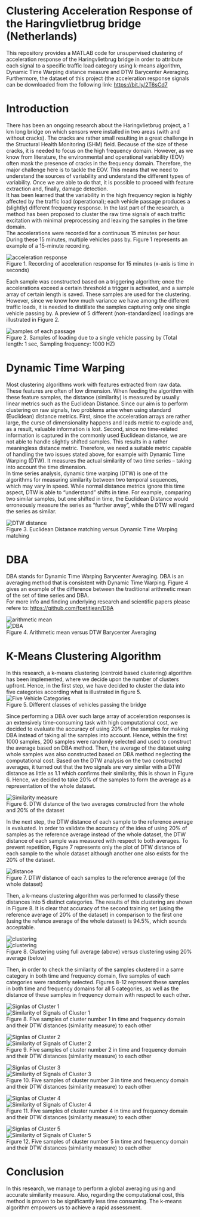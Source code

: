 # Clustering Acceleration Response of the Haringvlietbrug bridge (Netherlands)
This repository provides a MATLAB code for unsupervised clustering of acceleration response of the Haringvlietbrug bridge in order to attribute each signal to a specific traffic load category using k-means algorithm, Dynamic Time Warping distance measure and DTW Barycenter Averaging. Furthermore, the dataset of this project (the acceleration response signals can be downloaded from the following link: https://bit.ly/2T6sCd7

# Introduction
There has been an ongoing  research about the Haringvlietbrug project, a 1 km long bridge on which sensors were installed in two areas (with and without cracks). The cracks are rather small resulting in a great challenge in the Structural Health Monitoring (SHM) field. Because of the size of these cracks, it is needed to focus on the high frequency domain. However, as we know from literature, the environmental and operational variability (EOV) often mask the presence of cracks in the frequency domain. Therefore, the major challenge here is to tackle the EOV. This means that we need to understand the sources of variability and understand the different types of variability. Once we are able to do that, it is possible to proceed with feature extraction and, finally, damage detection. </br>
It has been learned that the variability in the high frequency region is highly affected by the traffic load (operational); each vehicle passage produces a (slightly) different frequency response. In the last part of the research, a method has been proposed to cluster  the raw time signals of each traffic excitation with minimal preprocessing and leaving the samples in the time domain.</br>
The accelerations were recorded for a continuous 15 minutes per hour. During these 15 minutes, multiple vehicles pass by. Figure 1 represents an example of a 15-minute recording.</br>

![acceleration response](https://raw.githubusercontent.com/iamnavid1/Bridge.Accel.Clustering/main/images/accelerationResponse.png)</br>
Figure 1. Recording of acceleration response for 15 minutes (x-axis is time in seconds)</br>

Each sample was constructed based on a triggering algorithm; once the accelerations exceed a certain threshold a trigger is activated, and a sample array of certain length is saved. These samples are used for the clustering. However, since we know how much variance we have among the different traffic loads, it is needed to distillate the samples capturing only one single vehicle passing by. A preview of 5 different (non-standardized) loadings are illustrated in Figure 2. </br>

![samples of each passage](https://raw.githubusercontent.com/iamnavid1/Bridge.Accel.Clustering/main/images/samlpes.png)</br>
Figure 2. Samples of loading due to a single vehicle passing by (Total length: 1 sec, Sampling frequency: 1000 HZ)</br>

# Dynamic Time Warping
Most clustering algorithms work with features extracted from raw data. These features are often of low dimension. When feeding the algorithm with these feature samples, the distance (similarity) is measured by usually linear metrics such as the Euclidean Distance. Since our aim is to perform clustering on raw signals, two problems arise when using standard (Euclidean) distance metrics. First, since the acceleration arrays are rather large, the curse of dimensionality happens and leads metric to explode and, as a result, valuable information is lost. Second, since no time-related information is captured in the commonly used Euclidean distance, we are not able to handle slightly shifted samples. This results in a rather meaningless distance metric. Therefore, we need a suitable metric capable of handling the two issues stated above, for example with Dynamic Time Warping (DTW). It measures the actual similarity of two time series – taking into account the time dimension. </br>
In time series analysis, dynamic time warping (DTW) is one of the algorithms for measuring similarity between two temporal sequences, which may vary in speed. While normal distance metrics ignore this time aspect, DTW is able to “understand” shifts in time. For example, comparing two similar samples, but one shifted in time, the Euclidean Distance would erroneously measure the series as “further away”, while the DTW will regard the series as similar.</br>

![DTW distance](https://raw.githubusercontent.com/iamnavid1/Bridge.Accel.Clustering/main/images/DTW.png)</br>
Figure 3. Euclidean Distance matching versus Dynamic Time Warping matching </br>

# DBA
DBA stands for Dynamic Time Warping Barycenter Averaging. DBA is an averaging method that is consistent with Dynamic Time Warping. Figure 4 gives an example of the difference between the traditional arithmetic mean of the set of time series and DBA. </br>
For more info and finding underlying research and scientific papers please refere to: https://github.com/fpetitjean/DBA </br>

![arithmetic mean](https://raw.githubusercontent.com/fpetitjean/DBA/master/images/arithmetic.png)</br>
![DBA](https://raw.githubusercontent.com/fpetitjean/DBA/master/images/DBA.png)</br>
Figure 4. Arithmetic mean versus DTW Barycenter Averaging </br>

# K-Means Clustering Algorithm
In this research, a k-means clustering (centroid based clustering) algorithm has been implemented, where we decide upon the number of clusters upfront. Hence, in the first step, we have decided to cluster the data into five categories according what is illustrated in figure 5.</br>
![Five Vehicle Categories](https://raw.githubusercontent.com/iamnavid1/Bridge.Accel.Clustering/main/images/5categories.png)</br>
Figure 5. Different classes of vehicles passing the bridge </br>

Since performing a DBA over such large array of acceleration responses is an extensively time-consuming task with high computational cost, we decided to evaluate the accuracy of using 20% of the samples for making DBA instead of taking all the samples into account. Hence, within the first 1000 samples, 200 samples were randomly selected and used to construct the average based on DBA method. Then, the average of the dataset using whole samples was also constructed based on DBA method neglecting the computational cost. Based on the DTW analysis on the two constructed averages, it turned out that the two signals are very similar with a DTW distance as little as 1.1 which confirms their similarity, this is shown in Figure 6. Hence, we decided to take 20% of the samples to form the average as a representation of the whole dataset. </br>

![Similarity measure](https://raw.githubusercontent.com/iamnavid1/Bridge.Accel.Clustering/main/images/similarity.png)</br>
Figure 6. DTW distance of the two averages constructed from the whole and 20% of the dataset </br>

In the next step, the DTW distance of each sample to the reference average is evaluated. In order to validate the accuracy of the idea of using 20% of samples as the reference average instead of the whole dataset, the DTW distance of each sample was measured with respect to both averages. To prevent repetition, Figure 7 represents only the plot of DTW distance of each sample to the whole dataset although another one also exists for the 20% of the dataset.</br>

![distance](https://raw.githubusercontent.com/iamnavid1/Bridge.Accel.Clustering/main/images/distance.png)</br>
Figure 7. DTW distance of each samples to the reference average (of the whole dataset) </br>

Then, a k-means clustering algorithm was performed to classify these distances into 5 distinct categories. The results of this clustering are shown in Figure 8. It is clear that accuracy of the second training set (using the reference average of 20% of the dataset) in comparison to the first one (using the refence average of the whole dataset) is 94.5%, which sounds acceptable. </br>

![clustering](https://raw.githubusercontent.com/iamnavid1/Bridge.Accel.Clustering/main/images/clustering1.png)</br>
![clustering](https://raw.githubusercontent.com/iamnavid1/Bridge.Accel.Clustering/main/images/clustering2.png)</br>
Figure 8. Clustering using full average (above) versus clustering using 20% average (below)</br>

Then, in order to check the similarity of the samples clustered in a same category in both time and frequency domain, five samples of each categories were randomly selected. Figures 8-12 represent these samples in both time and frequency domains for all 5 categories, as well as the distance of these samples in frequency domain with respect to each other. </br>

![Signlas of Cluster 1](https://raw.githubusercontent.com/iamnavid1/Bridge.Accel.Clustering/main/images/signalsCluster1.png)</br>
![Similarity of Signals of Cluster 1](https://raw.githubusercontent.com/iamnavid1/Bridge.Accel.Clustering/main/images/dtw1.png)</br>
Figure 8. Five samples of cluster number 1 in time and frequency domain and their DTW distances (similarity measure) to each other </br>

![Signlas of Cluster 2](https://raw.githubusercontent.com/iamnavid1/Bridge.Accel.Clustering/main/images/signalsCluster2.png)</br>
![Similarity of Signals of Cluster 2](https://raw.githubusercontent.com/iamnavid1/Bridge.Accel.Clustering/main/images/dtw2.png)</br>
Figure 9. Five samples of cluster number 2 in time and frequency domain and their DTW distances (similarity measure) to each other </br>

![Signlas of Cluster 3](https://raw.githubusercontent.com/iamnavid1/Bridge.Accel.Clustering/main/images/signalsCluster3.png)</br>
![Similarity of Signals of Cluster 3](https://raw.githubusercontent.com/iamnavid1/Bridge.Accel.Clustering/main/images/dtw3.png)</br>
Figure 10. Five samples of cluster number 3 in time and frequency domain and their DTW distances (similarity measure) to each other </br>

![Signlas of Cluster 4](https://raw.githubusercontent.com/iamnavid1/Bridge.Accel.Clustering/main/images/signalsCluster4.png)</br>
![Similarity of Signals of Cluster 4](https://raw.githubusercontent.com/iamnavid1/Bridge.Accel.Clustering/main/images/dtw4.png)</br>
Figure 11. Five samples of cluster number 4 in time and frequency domain and their DTW distances (similarity measure) to each other </br>

![Signlas of Cluster 5](https://raw.githubusercontent.com/iamnavid1/Bridge.Accel.Clustering/main/images/signalsCluster5.png)</br>
![Similarity of Signals of Cluster 5](https://raw.githubusercontent.com/iamnavid1/Bridge.Accel.Clustering/main/images/dtw5.png)</br>
Figure 12. Five samples of cluster number 5 in time and frequency domain and their DTW distances (similarity measure) to each other </br>

# Conclusion
In this research, we manage to perform a global averaging using and accurate similarity measure. Also, regarding the computational cost, this method is proven to be significantly less time consuming. The k-means algorithm empowers us to achieve a rapid assessment.


